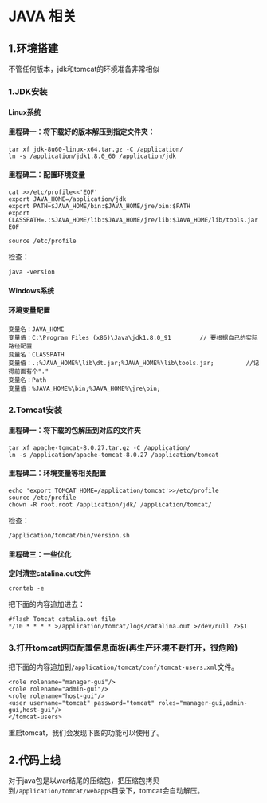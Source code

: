 # JAVA 相关

## 1.环境搭建
不管任何版本，jdk和tomcat的环境准备非常相似<br>

### 1.JDK安装

#### Linux系统
#### 里程碑一：将下载好的版本解压到指定文件夹：<br>
```
tar xf jdk-8u60-linux-x64.tar.gz -C /application/
ln -s /application/jdk1.8.0_60 /application/jdk
```

#### 里程碑二：配置环境变量
```
cat >>/etc/profile<<'EOF'
export JAVA_HOME=/application/jdk
export PATH=$JAVA_HOME/bin:$JAVA_HOME/jre/bin:$PATH
export CLASSPATH=.:$JAVA_HOME/lib:$JAVA_HOME/jre/lib:$JAVA_HOME/lib/tools.jar
EOF

source /etc/profile
```

检查：<br>
```
java -version
```

#### Windows系统
#### 环境变量配置
```
变量名：JAVA_HOME
变量值：C:\Program Files (x86)\Java\jdk1.8.0_91        // 要根据自己的实际路径配置
变量名：CLASSPATH
变量值：.;%JAVA_HOME%\lib\dt.jar;%JAVA_HOME%\lib\tools.jar;         //记得前面有个"."
变量名：Path
变量值：%JAVA_HOME%\bin;%JAVA_HOME%\jre\bin;
```

### 2.Tomcat安装

#### 里程碑一：将下载的包解压到对应的文件夹
```
tar xf apache-tomcat-8.0.27.tar.gz -C /application/
ln -s /application/apache-tomcat-8.0.27 /application/tomcat
```

#### 里程碑二：环境变量等相关配置
```
echo 'export TOMCAT_HOME=/application/tomcat'>>/etc/profile
source /etc/profile
chown -R root.root /application/jdk/ /application/tomcat/
```

检查：<br>
```
/application/tomcat/bin/version.sh
```

#### 里程碑三：一些优化
**定时清空catalina.out文件**<br>
```
crontab -e
```

把下面的内容追加进去：<br>
```
#flash Tomcat catalia.out file
*/10 * * * * >/application/tomcat/logs/catalina.out >/dev/null 2>$1
```

### 3.打开tomcat网页配置信息面板(再生产环境不要打开，很危险)
把下面的内容追加到``/application/tomcat/conf/tomcat-users.xml``文件。<br>

```
<role rolename="manager-gui"/>
<role rolename="admin-gui"/>
<role rolename="host-gui"/>
<user username="tomcat" password="tomcat" roles="manager-gui,admin-gui,host-gui"/>
</tomcat-users>
```

重启tomcat，我们会发现下图的功能可以使用了。<br>

## 2.代码上线
对于java包是以war结尾的压缩包，把压缩包拷贝到``/application/tomcat/webapps``目录下，tomcat会自动解压。<br>




























#

